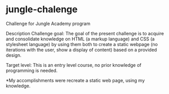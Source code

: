 # jungle-chalenge
Challenge for Jungle Academy program

Description
Challenge goal: The goal of the present challenge is to acquire and consolidate knowledge on HTML (a markup language) and CSS (a stylesheet language) by using them both to create a static webpage (no iterations with the user, show a display of content) based on a provided design.

Target level: This is an entry level course, no prior knowledge of programming is needed.

*My accomplishments were recreate a static web page, using my knowledge.
